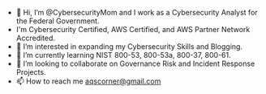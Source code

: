 - 👋 Hi, I’m @CybersecurityMom and I work as a Cybersecurity Analyst for the Federal Government.
- I'm Cybersecurity Certified, AWS Certified, and AWS Partner Network Accredited.
- 👀 I’m interested in expanding my Cybersecurity Skills and Blogging.
- 🌱 I’m currently learning NIST 800-53, 800-53a, 800-37, 800-61.
- 💞️ I’m looking to collaborate on Governance Risk and Incident Response Projects.
- 📫 How to reach me aqscorner@gmail.com


<!---
CybersecurityMom/CybersecurityMom is a ✨ special ✨ repository because its `README.md` (this file) appears on your GitHub profile.
You can click the Preview link to take a look at your changes.
--->
